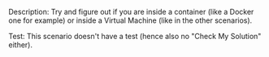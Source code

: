 Description: Try and figure out if you are inside a container (like a Docker one for example) or inside a Virtual Machine (like in the other scenarios).

Test: This scenario doesn't have a test (hence also no "Check My Solution" either).
